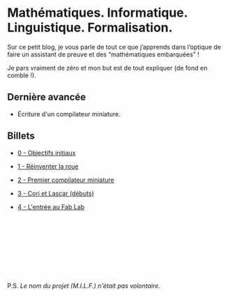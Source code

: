 # Mathématiques. Informatique. Linguistique. Formalisation.

Sur ce petit blog, je vous parle de tout ce que j’apprends dans l’optique de faire un assistant de preuve et des “mathématiques embarquées” !

Je pars vraiment de zéro et mon but est de tout expliquer (de fond en comble !).

## Dernière avancée

* Écriture d'un compilateur miniature.


## Billets

* [0 - Objectifs initiaux](blog/0-objectifs-initiaux.md)

* [1 - Réinventer la roue](blog/1-reinventer-la-roue.md)

* [2 - Premier compilateur miniature](blog/2-premier-compilateur-miniature.md)

* [3 - Cori et Lascar (débuts)](blog/3-Cori-Lascar-debuts.md)

* [4 - L'entrée au Fab Lab](blog/4-entree-au-fab-lab.md)


<br>
<br>
<br>
<br>
<br>
<br>
<br>
<br>


P.S. _Le nom du projet (M.I.L.F.) n'était pas volontaire._
